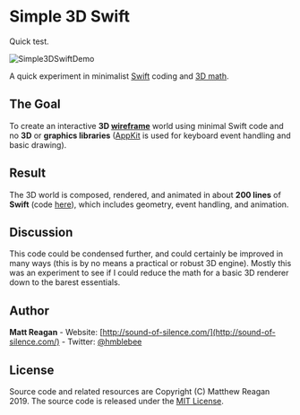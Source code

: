 # Simple 3D Swift

Quick test.

![Simple3DSwiftDemo](/simple3Ddemo.gif?raw=true "Simple3DSwift Demo")

A quick experiment in minimalist [Swift](https://developer.apple.com/swift/) coding and [3D math](https://www.amazon.com/Math-Primer-Graphics-Game-Development-ebook-dp-B008KZU548/dp/B008KZU548).

## The Goal

To create an interactive **3D [wireframe](https://en.wikipedia.org/wiki/Wire-frame_model)** world using minimal Swift code and no **3D** or **graphics libraries** ([AppKit](https://developer.apple.com/documentation/appkit) is used for keyboard event handling and basic drawing).

## Result

The 3D world is composed, rendered, and animated in about **200 lines** of **Swift** (code [here](/Simple3D.swift)), which includes geometry, event handling, and animation.

## Discussion

This code could be condensed further, and could certainly be improved in many ways (this is by no means a practical or robust 3D engine). Mostly this was an experiment to see if I could reduce the math for a basic 3D renderer down to the barest essentials. 

## Author

**Matt Reagan** - Website: [http://sound-of-silence.com/](http://sound-of-silence.com/) - Twitter: [@hmblebee](https://twitter.com/hmblebee)

## License

Source code and related resources are Copyright (C) Matthew Reagan 2019. The source code is released under the [MIT License](https://opensource.org/licenses/MIT).
